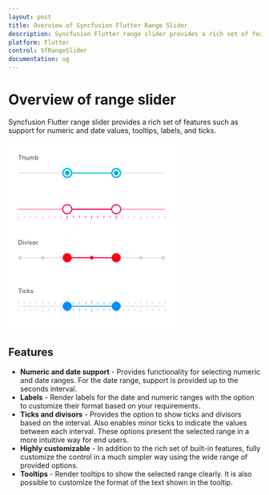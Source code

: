 ```yaml
---
layout: post
title: Overview of Syncfusion Flutter Range Slider
description: Syncfusion Flutter range slider provides a rich set of features such as support for numeric and date values, tooltips, labels, and ticks.
platform: Flutter
control: SfRangeSlider
documentation: ug
---
```


# Overview of range slider

Syncfusion Flutter range slider provides a rich set of features such as support for numeric and date values, tooltips, labels, and ticks.

![Range slider overview](images/overview/range-slider-overview.png)

## Features

* **Numeric and date support** - Provides functionality for selecting numeric and date ranges. For the date range, support is provided up to the seconds interval.
* **Labels** - Render labels for the date and numeric ranges with the option to customize their format based on your requirements.
* **Ticks and divisors** - Provides the option to show ticks and divisors based on the interval. Also enables minor ticks to indicate the values between each interval. These options present the selected range in a more intuitive way for end users.
* **Highly customizable** - In addition to the rich set of built-in features, fully customize the control in a much simpler way using the wide range of provided options.
* **Tooltips** - Render tooltips to show the selected range clearly. It is also possible to customize the format of the text shown in the tooltip.
